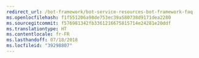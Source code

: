 ```yaml
---
redirect_url: /bot-framework/bot-service-resources-bot-framework-faq
ms.openlocfilehash: f1f551206a98de753ec39a580738d9171dea2280
ms.sourcegitcommit: f576981342fb3361216675815714e24281e20ddf
ms.translationtype: HT
ms.contentlocale: fr-FR
ms.lasthandoff: 07/18/2018
ms.locfileid: "39298807"
---
```

